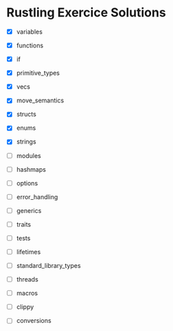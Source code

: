 # Rustling Exercice Solutions

- [X] variables
- [X] functions
- [X] if
- [X] primitive_types
- [X] vecs
- [X] move_semantics
- [X] structs
- [X] enums
- [X] strings
- [ ] modules
- [ ] hashmaps
- [ ] options
- [ ] error_handling
- [ ] generics
- [ ] traits
- [ ] tests
- [ ] lifetimes
- [ ] standard_library_types
- [ ] threads
- [ ] macros
- [ ] clippy
- [ ] conversions


